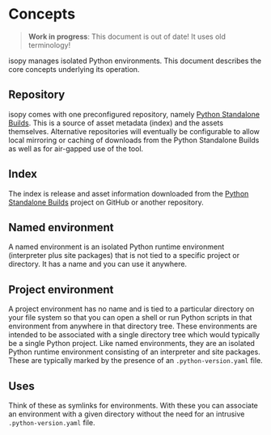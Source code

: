 # Concepts

> **Work in progress**: This document is out of date! It uses old terminology!

isopy manages isolated Python environments. This document
describes the core concepts underlying its operation.

## Repository

isopy comes with one preconfigured repository, namely
[Python Standalone Builds][python-standalone-builds]. This is a source
of asset metadata (index) and the assets themselves. Alternative
repositories will eventually be configurable to allow local mirroring
or caching of downloads from the Python Standalone Builds as well as
for air-gapped use of the tool.

## Index

The index is release and asset information downloaded from the
[Python Standalone Builds][python-standalone-builds] project on GitHub
or another repository.

## Named environment

A named environment is an isolated Python runtime environment
(interpreter plus site packages) that is not tied to a specific project
or directory. It has a name and you can use it anywhere.

## Project environment

A project environment has no name and is tied to a particular directory
on your file system so that you can open a shell or run Python scripts
in that environment from anywhere in that directory tree. These
environments are intended to be associated with a single directory tree
which would typically be a single Python project. Like named environments,
they are an isolated Python runtime environment consisting of an
interpreter and site packages. These are typically marked by the presence
of an `.python-version.yaml` file.

## Uses

Think of these as symlinks for environments. With these you can
associate an environment with a given directory without the need for an
intrusive `.python-version.yaml` file.

[python-standalone-builds]: https://github.com/astral-sh/python-build-standalone/releases
